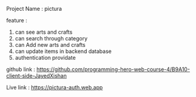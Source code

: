 Project Name : pictura

feature :
1. can see arts and crafts
2. can search through category
3. can Add new arts and crafts
4. can update items in backend database
5. authentication providate

github link : https://github.com/programming-hero-web-course-4/B9A10-client-side-JayedXishan

Live link : https://pictura-auth.web.app